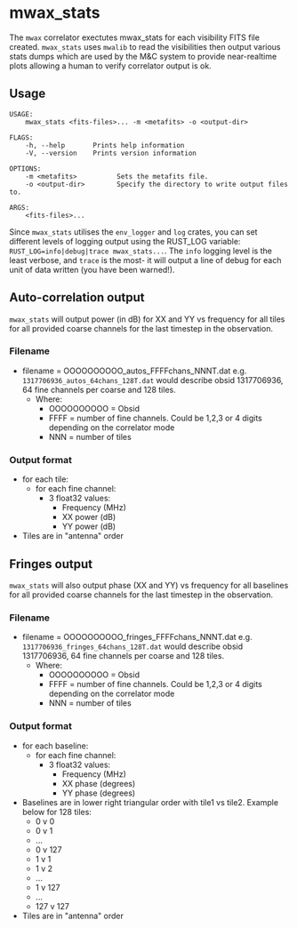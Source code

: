 # mwax_stats
The `mwax` correlator exectutes mwax_stats for each visibility FITS file created. `mwax_stats` uses `mwalib` to read the visibilities then output various stats dumps which are used by the M&C system to provide near-realtime plots allowing a human to verify correlator output is ok. 

## Usage
```
USAGE:
    mwax_stats <fits-files>... -m <metafits> -o <output-dir>

FLAGS:
    -h, --help       Prints help information
    -V, --version    Prints version information

OPTIONS:
    -m <metafits>          Sets the metafits file.
    -o <output-dir>        Specify the directory to write output files to.

ARGS:
    <fits-files>...
```
Since `mwax_stats` utilises the `env_logger` and `log` crates, you can set different levels of logging output using the RUST_LOG variable:
```RUST_LOG=info|debug|trace mwax_stats...```. The `info` logging level is the least verbose, and `trace` is the most- it will output a line of debug for each unit of data written (you have been warned!).

## Auto-correlation output
`mwax_stats` will output power (in dB) for XX and YY vs frequency for all tiles for all provided coarse channels for the last timestep in the observation.

### Filename
* filename = OOOOOOOOOO_autos_FFFFchans_NNNT.dat e.g. `1317706936_autos_64chans_128T.dat` would describe obsid 1317706936, 64 fine channels per coarse and 128 tiles.
    * Where:
        * OOOOOOOOOO = Obsid
        * FFFF = number of fine channels. Could be 1,2,3 or 4 digits depending on the correlator mode
        * NNN = number of tiles

### Output format
* for each tile: 
    * for each fine channel:
        * 3 float32 values:
            * Frequency (MHz)
            * XX power (dB)
            * YY power (dB)
* Tiles are in "antenna" order

## Fringes output
`mwax_stats` will also output phase (XX and YY) vs frequency for all baselines for all provided coarse channels for the last timestep in the observation.

### Filename
* filename = OOOOOOOOOO_fringes_FFFFchans_NNNT.dat e.g. `1317706936_fringes_64chans_128T.dat` would describe obsid 1317706936, 64 fine channels per coarse and 128 tiles.
    * Where:
        * OOOOOOOOOO = Obsid
        * FFFF = number of fine channels. Could be 1,2,3 or 4 digits depending on the correlator mode
        * NNN = number of tiles

### Output format
* for each baseline:    
    * for each fine channel:
        * 3 float32 values:
            * Frequency (MHz)
            * XX phase (degrees)
            * YY phase (degrees)
* Baselines are in lower right triangular order with tile1 vs tile2. Example below for 128 tiles: 
    * 0 v 0 
    * 0 v 1 
    * ...
    * 0 v 127
    * 1 v 1
    * 1 v 2
    * ...
    * 1 v 127
    * ...
    * 127 v 127
* Tiles are in "antenna" order